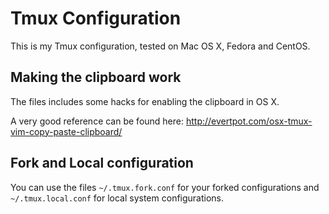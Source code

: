 # Tmux Configuration

This is my Tmux configuration, tested on Mac OS X, Fedora and CentOS.

## Making the clipboard work

The files includes some hacks for enabling the clipboard in OS X.

A very good reference can be found here:
http://evertpot.com/osx-tmux-vim-copy-paste-clipboard/

## Fork and Local configuration

You can use the files `~/.tmux.fork.conf` for your forked configurations and 
`~/.tmux.local.conf` for local system configurations.
